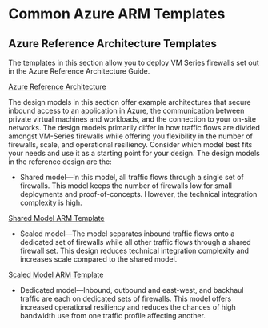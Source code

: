 # Common Azure ARM Templates

## Azure Reference Architecture Templates

The templates in this section allow you to deploy VM Series firewalls set out in the Azure Reference Architecture Guide. 

[Azure Reference Architecture](https://www.paloaltonetworks.com/resources/whitepapers/intelligent-architectures-azure-reference-architecture)

The design models in this section offer example architectures that secure inbound access to an application in Azure, the communication between private virtual machines and workloads, and the connection to your on-site networks.
The design models primarily differ in how traffic flows are divided amongst VM-Series firewalls while offering you flexibility in the number of firewalls, scale, and operational resiliency. Consider which model best fits your needs and use it as a starting point for your design. The design models in the reference design are the:

* Shared model—In this model, all traffic flows through a single set of firewalls. This model keeps the number of firewalls low for small deployments and proof-of-concepts. However, the technical integration complexity is
high.

[Shared Model ARM Template](https://github.com/wwce/azure-arm/tree/master/Azure-Shared-Firewall-Ref-Architecture-master)


* Scaled model—The model separates inbound traffic flows onto a dedicated set of firewalls while all other traffic flows through a shared firewall set. This design reduces technical integration complexity and increases scale compared to the shared model.

[Scaled Model ARM Template](https://github.com/wwce/azure-arm/tree/master/Azure-Scaled-Firewall-Ref-Architecture-master)


* Dedicated model—Inbound, outbound and east-west, and backhaul traffic are each on dedicated sets of firewalls. This model offers increased operational resiliency and reduces the chances of high bandwidth use from one traffic profile affecting another.
